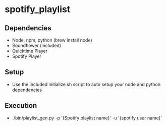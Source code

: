 # spotify_playlist## Dependencies* Node, npm, python (brew install node)* Soundflower (included)* Quicktime Player* Spotify Player## Setup* Use the included initialize.sh script to auto setup your node and python dependencies## Execution* ./bin/playlist_gen.py -p '\{Spotify playlist name\}' -u '\{spotify user name\}'